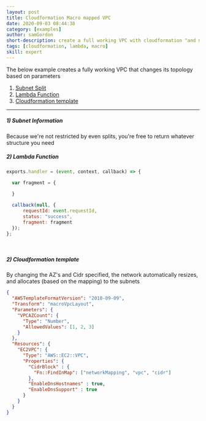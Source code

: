 ```yaml
---
layout: post
title: Cloudformation Macro mapped VPC
date: 2020-09-03 08:44:38
category: [examples]
author: samGordon
short-description: create a full working VPC with cloudformation "and macros"
tags: [cloudformation, lambda, macro]
skill: expert
---
```


The below example creates a fully working VPC that changes its topology based on parameters

1. [Subnet Split](#subnet-information)
1. [Lambda Function](#lambda-function)
2. [Cloudformation template](#template)

---

<a name = "subnet-information"></a>
##### 1) Subnet Information

Because we're not restricted by even splits, you're free to return whatever structure you need

<a name = "lambda-function"></a>
##### 2) Lambda Function

```javascript
exports.handler = (event, context, callback) => {
  
  var fragment = {

  }

  callback(null, {
      requestId: event.requestId,
      status: "success",
      fragment: fragment
  });
};
```

<br>

<a name = "template"></a>
##### 2) Cloudformation template

By changing the AZ's and Cidr specified, the network automatically resizes, and allocates (based on the mapping) to the subnets

```json
{
  "AWSTemplateFormatVersion": "2010-09-09",
  "Transform": "macroVpcLayout",
  "Parameters": {
    "VPCAZCount": {
      "Type": "Number",
      "AllowedValues": [1, 2, 3]
    }
  },
  "Resources": {
    "EC2VPC": {
      "Type": "AWS::EC2::VPC",
      "Properties": {
        "CidrBlock" : {
          "Fn::FindInMap": ["networkMapping", "vpc", "cidr"]
        },
        "EnableDnsHostnames" : true,
        "EnableDnsSupport" : true  
      }
    }
  }
}
```
